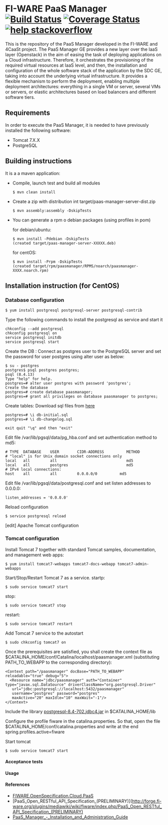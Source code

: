 # FI-WARE PaaS Manager [![Build Status](https://travis-ci.org/telefonicaid/fiware-paas.svg)](https://travis-ci.org/telefonicaid/fiware-paas) [![Coverage Status](https://coveralls.io/repos/jesuspg/fiware-paas/badge.png)](https://coveralls.io/r/jesuspg/fiware-paas) [![help stackoverflow](http://b.repl.ca/v1/help-stackoverflow-orange.png)](http://www.stackoverflow.com)


This is the repository of the PaaS Manager developed in the FI-WARE and 4CaaSt project. The PaaS Manager GE provides a
new layer over the IaaS layer (Openstack) in the aim of easing the task of deploying applications on a Cloud infrastructure.
Therefore, it orchestrates the provisioning of the required virtual resources at IaaS level, and then, the installation and configuration
of the whole software stack of the application by the SDC GE, taking into account the underlying virtual infrastructure.
It provides a flexible mechanism to perform the deployment, enabling multiple deployment architectures:
everything in a single VM or server, several VMs or servers, or elastic architectures based on load balancers and different software tiers.



## Requirements
In order to execute the PaaS Manager, it is needed to have previously installed the following software:
- Tomcat 7.X.X
- PostgreSQL

## Building instructions
It is a a maven application:

- Compile, launch test and build all modules

      $ mvn clean install
- Create a zip with distribution int target/paas-manager-server-dist.zip

      $ mvn assembly:assembly -DskipTests

- You can generate a rpm o debian packages (using profiles in pom)

   for debian/ubuntu:

      $ mvn install -Pdebian -DskipTests
      (created target/paas-manager-server-XXXXX.deb)

   for centOS:

      $ mvn install -Prpm -DskipTests
      (created target/rpm/paasmanager/RPMS/noarch/paasmanager-XXXX.noarch.rpm)


## Installation instruction (for CentOS)
### Database configuration

    $ yum install postgresql postgresql-server postgresql-contrib


Type the following commands to install the postgresql as service and start it

    chkconfig --add postgresql
    chkconfig postgresql on
    service postgresql initdb
    service postgresql start

Create the DB :
Connect as postgres user to the PostgreSQL server and set the password for user postgres using alter user as below:

    $ su - postgres
    postgres$ psql postgres postgres;
    psql (8.4.13)
    Type "help" for help.
    postgres=# alter user postgres with password 'postgres';
    Create the database
    postgres=# create database paasmanager;
    postgres=# grant all privileges on database paasmanager to postgres;

Create tables:
Download sql files from [here](/migrations/src/main/resources)

    postgres=# \i db-initial.sql
    postgres=# \i db-changelog.sql

    exit quit "\q" and then "exit"

Edit file /var/lib/pgsql/data/pg_hba.conf and set authentication method to md5:

    # TYPE  DATABASE    USER        CIDR-ADDRESS          METHOD
    # "local" is for Unix domain socket connections only
    local   all         all                               md5
    local   all         postgres                          md5
    # IPv4 local connections:
    host    all         all         0.0.0.0/0          md5
Edit file /var/lib/pgsql/data/postgresql.conf and set listen addresses to 0.0.0.0:

    listen_addresses = '0.0.0.0'
Reload configuration

    $ service postgresql reload

[edit] Apache Tomcat configuration
### Tomcat configuration
Install Tomcat 7 together with standard Tomcat samples, documentation, and management web apps:

    $ yum install tomcat7-webapps tomcat7-docs-webapp tomcat7-admin-webapps
Start/Stop/Restart Tomcat 7 as a service. startp:

    $ sudo service tomcat7 start
stop:

    $ sudo service tomcat7 stop
restart:

    $ sudo service tomcat7 restart
Add Tomcat 7 service to the autostart

    $ sudo chkconfig tomcat7 on


Once the prerequisites are satisfied, you shall create the context file as $CATALINA_HOME/conf/Catalina/localhost/paasmanager.xml (substituting PATH_TO_WEBAPP to the corresponding directory):

    <Context path="/paasmanager" docBase="PATH_TO_WEBAPP" reloadable="true" debug="5">
      <Resource name="jdbc/paasmanager" auth="Container" type="javax.sql.DataSource" driverClassName="org.postgresql.Driver"
       url="jdbc:postgresql://localhost:5432/paasmanager"
       username="postgres" password="postgres"
       maxActive="20" maxIdle="10" maxWait="-1"/>
    </Context>


Include the library [postgresql-8.4-702.jdbc4.jar](http://130.206.80.169/nexus/content/repositories/public/postgresql/postgresql/8.4-702.jdbc4/) in $CATALINA_HOME/lib

Configure the profile fiware in the catalina.properties. So that, open the file $CATALINA_HOME/conf/catalina.properties and write at the end
 spring.profiles.active=fiware

Start tomcat

    $ sudo service tomcat7 start

#### Acceptance tests

#### Usage

#### References
* [FIWARE.OpenSpecification.Cloud.PaaS](http://forge.fi-ware.org/plugins/mediawiki/wiki/fiware/index.php/FIWARE.OpenSpecification.Cloud.PaaS)
* [PaaS_Open_RESTful_API_Specification_(PRELIMINARY)](http://forge.fi-ware.org/plugins/mediawiki/wiki/fiware/index.php/PaaS_Open_RESTful_API_Specification_(PRELIMINARY)
* [PaaS_Manager_-_Installation_and_Administration_Guide](http://forge.fi-ware.org/plugins/mediawiki/wiki/fiware/index.php/PaaS_Manager_-_Installation_and_Administration_Guide)
